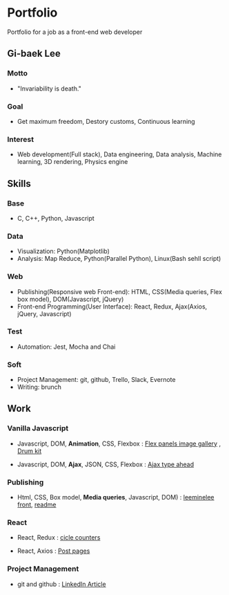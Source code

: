 # Portfolio
Portfolio for a job as a front-end web developer


## Gi-baek Lee

### Motto
- "Invariability is death."

### Goal
- Get maximum freedom, Destory customs, Continuous learning

### Interest
- Web development(Full stack), Data engineering, Data analysis, Machine learning, 3D rendering, Physics engine


## Skills

### Base
- C, C++, Python, Javascript

### Data
- Visualization: Python(Matplotlib)
- Analysis: Map Reduce, Python(Parallel Python), Linux(Bash sehll script)

### Web
- Publishing(Responsive web Front-end): HTML, CSS(Media queries, Flex box model), DOM(Javascript, jQuery)
- Front-end Programming(User Interface): React, Redux, Ajax(Axios, jQuery, Javascript)

### Test
- Automation: Jest, Mocha and Chai

### Soft
- Project Management: git, github, Trello, Slack, Evernote
- Writing: brunch


## Work

### Vanilla Javascript
- Javascript, DOM, <b>Animation</b>, CSS, Flexbox
: [Flex panels image gallery](https://ginnyang2.github.io/javascript30-FlexPanelsImgGallery/)
, [Drum kit](https://ginnyang2.github.io/javascript30-drumKit/)

- Javascript, DOM, <b>Ajax</b>, JSON, CSS, Flexbox
: [Ajax type ahead](https://ginnyang2.github.io/javascript30-ajaxTypeAhead/)
 
### Publishing
- Html, CSS, Box model, <b>Media queries</b>, Javascript, DOM)
: [leeminelee front](https://ginnyang2.github.io/leeminelee_front/), [readme](https://github.com/ginNyang2/leeminelee_front)

### React
- React, Redux
: [cicle counters](https://github.com/ginNyang2/reactWithRedux_counterExample)

- React, Axios
: [Post pages](https://github.com/ginNyang2/react-ajax-tutorial)

### Project Management
- git and github
: [LinkedIn Article](https://www.linkedin.com/pulse/how-manage-your-team-project-versiongit-gi-baek-lee/)

